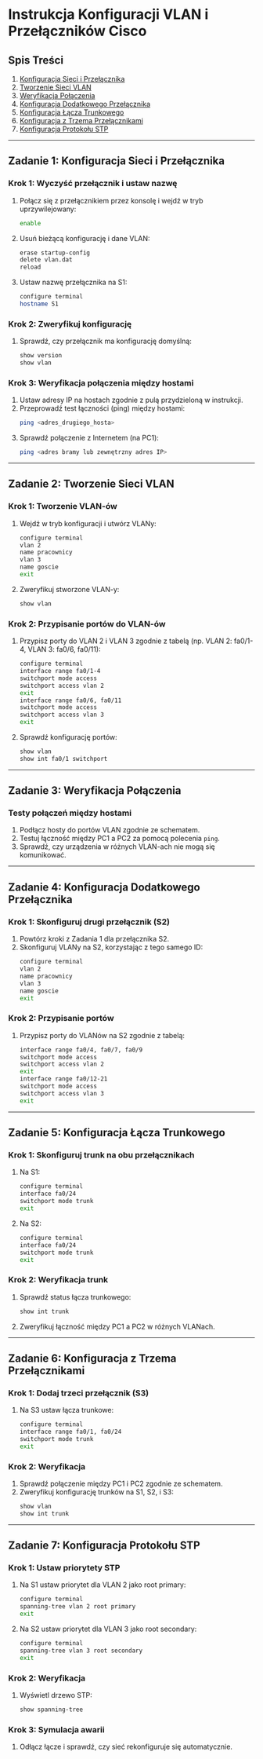
# Instrukcja Konfiguracji VLAN i Przełączników Cisco

## Spis Treści
1. [Konfiguracja Sieci i Przełącznika](#zadanie-1-konfiguracja-sieci-i-przełącznika)
2. [Tworzenie Sieci VLAN](#zadanie-2-tworzenie-sieci-vlan)
3. [Weryfikacja Połączenia](#zadanie-3-weryfikacja-połączenia)
4. [Konfiguracja Dodatkowego Przełącznika](#zadanie-4-konfiguracja-dodatkowego-przełącznika)
5. [Konfiguracja Łącza Trunkowego](#zadanie-5-konfiguracja-łącza-trunkowego)
6. [Konfiguracja z Trzema Przełącznikami](#zadanie-6-konfiguracja-z-trzema-przełącznikami)
7. [Konfiguracja Protokołu STP](#zadanie-7-konfiguracja-protokołu-stp)

---

## Zadanie 1: Konfiguracja Sieci i Przełącznika

### Krok 1: Wyczyść przełącznik i ustaw nazwę
1. Połącz się z przełącznikiem przez konsolę i wejdź w tryb uprzywilejowany:
   ```bash
   enable
   ```
2. Usuń bieżącą konfigurację i dane VLAN:
   ```bash
   erase startup-config
   delete vlan.dat
   reload
   ```
3. Ustaw nazwę przełącznika na S1:
   ```bash
   configure terminal
   hostname S1
   ```

### Krok 2: Zweryfikuj konfigurację
1. Sprawdź, czy przełącznik ma konfigurację domyślną:
   ```bash
   show version
   show vlan
   ```

### Krok 3: Weryfikacja połączenia między hostami
1. Ustaw adresy IP na hostach zgodnie z pulą przydzieloną w instrukcji.
2. Przeprowadź test łączności (ping) między hostami:
   ```bash
   ping <adres_drugiego_hosta>
   ```
3. Sprawdź połączenie z Internetem (na PC1):
   ```bash
   ping <adres bramy lub zewnętrzny adres IP>
   ```

---

## Zadanie 2: Tworzenie Sieci VLAN

### Krok 1: Tworzenie VLAN-ów
1. Wejdź w tryb konfiguracji i utwórz VLANy:
   ```bash
   configure terminal
   vlan 2
   name pracownicy
   vlan 3
   name goscie
   exit
   ```

2. Zweryfikuj stworzone VLAN-y:
   ```bash
   show vlan
   ```

### Krok 2: Przypisanie portów do VLAN-ów
1. Przypisz porty do VLAN 2 i VLAN 3 zgodnie z tabelą (np. VLAN 2: fa0/1-4, VLAN 3: fa0/6, fa0/11):
   ```bash
   configure terminal
   interface range fa0/1-4
   switchport mode access
   switchport access vlan 2
   exit
   interface range fa0/6, fa0/11
   switchport mode access
   switchport access vlan 3
   exit
   ```

2. Sprawdź konfigurację portów:
   ```bash
   show vlan
   show int fa0/1 switchport
   ```

---

## Zadanie 3: Weryfikacja Połączenia

### Testy połączeń między hostami
1. Podłącz hosty do portów VLAN zgodnie ze schematem.
2. Testuj łączność między PC1 a PC2 za pomocą polecenia `ping`.
3. Sprawdź, czy urządzenia w różnych VLAN-ach nie mogą się komunikować.

---

## Zadanie 4: Konfiguracja Dodatkowego Przełącznika

### Krok 1: Skonfiguruj drugi przełącznik (S2)
1. Powtórz kroki z Zadania 1 dla przełącznika S2.
2. Skonfiguruj VLANy na S2, korzystając z tego samego ID:
   ```bash
   configure terminal
   vlan 2
   name pracownicy
   vlan 3
   name goscie
   exit
   ```

### Krok 2: Przypisanie portów
1. Przypisz porty do VLANów na S2 zgodnie z tabelą:
   ```bash
   interface range fa0/4, fa0/7, fa0/9
   switchport mode access
   switchport access vlan 2
   exit
   interface range fa0/12-21
   switchport mode access
   switchport access vlan 3
   exit
   ```

---

## Zadanie 5: Konfiguracja Łącza Trunkowego

### Krok 1: Skonfiguruj trunk na obu przełącznikach
1. Na S1:
   ```bash
   configure terminal
   interface fa0/24
   switchport mode trunk
   exit
   ```

2. Na S2:
   ```bash
   configure terminal
   interface fa0/24
   switchport mode trunk
   exit
   ```

### Krok 2: Weryfikacja trunk
1. Sprawdź status łącza trunkowego:
   ```bash
   show int trunk
   ```

2. Zweryfikuj łączność między PC1 a PC2 w różnych VLANach.

---

## Zadanie 6: Konfiguracja z Trzema Przełącznikami

### Krok 1: Dodaj trzeci przełącznik (S3)
1. Na S3 ustaw łącza trunkowe:
   ```bash
   configure terminal
   interface range fa0/1, fa0/24
   switchport mode trunk
   exit
   ```

### Krok 2: Weryfikacja
1. Sprawdź połączenie między PC1 i PC2 zgodnie ze schematem.
2. Zweryfikuj konfigurację trunków na S1, S2, i S3:
   ```bash
   show vlan
   show int trunk
   ```

---

## Zadanie 7: Konfiguracja Protokołu STP

### Krok 1: Ustaw priorytety STP
1. Na S1 ustaw priorytet dla VLAN 2 jako root primary:
   ```bash
   configure terminal
   spanning-tree vlan 2 root primary
   exit
   ```

2. Na S2 ustaw priorytet dla VLAN 3 jako root secondary:
   ```bash
   configure terminal
   spanning-tree vlan 3 root secondary
   exit
   ```

### Krok 2: Weryfikacja
1. Wyświetl drzewo STP:
   ```bash
   show spanning-tree
   ```

### Krok 3: Symulacja awarii
1. Odłącz łącze i sprawdź, czy sieć rekonfiguruje się automatycznie.

